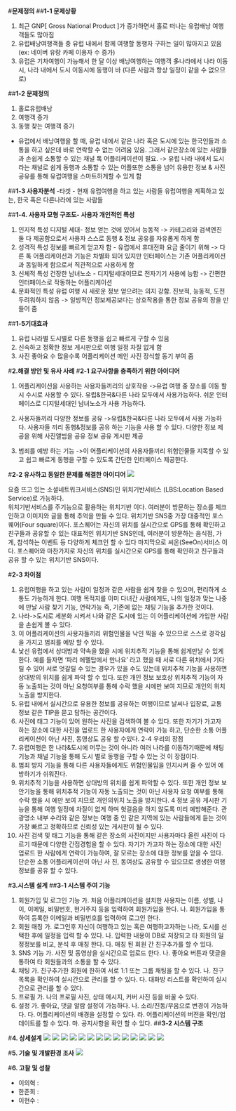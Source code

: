 #**문제정의**
##**1-1 문제상황**
  1. 최근 GNP[ Gross National Product ]가 증가하면서 홀로 떠나는 유럽배낭 여행객들도 많아짐
  2. 유럽배낭여행객들 중 유럽 내에서 함께 여행할 동행자 구하는 일이 많아지고 있음 (ex: 네이버 유랑 카페 이용자 수 증가)
  3. 유럽은 기차여행이 가능해서 한 달 이상 배낭여행하는 여행객 多나라에서 나라 이동시, 나라 내에서 도시 이동시에 동행이 바
  (다른 사람과 항상 일정이 같을 수 없으므로)

##**1-2 문제정의**
  1. 홀로유럽배낭
  2. 여행객 증가
  3. 동행 찾는 여행객 증가
  - 유럽에서  배낭여행을 할 때, 유럽 내에서 같은 나라 혹은 도시에 있는 한국인들과 소통을 하고 싶은데 바로 연락할 수 없는 어려움 있음. 
    그래서 같은장소에 있는 사람들과 손쉽게 소통할 수 있는 채널 톡 어플리케이션이 필요.
  -> 유럽 나라 내에서 도시라는 채널로 쉽게 동행과 소통할 수 있는 어플또한 소통을 넘어 유용한 정보 & 사진 공유를 통해 유럽여행을 
    스마트하게할 수 있게 함

##**1-3 사용자분석**
  -타겟 - 현재 유럽여행을 하고 있는 사람들
         유럽여행을 계획하고 있는, 한국 혹은 다른나라에 있는 사람들

##**1-4. 사용자 모형 구조도- 사용자 개인적인 특성**

  1. 인지적 특성
  디지털 세대- 정보 얻는 것에 있어서 능동적
  -> 카테고리와 검색엔진 둘 다 제공함으로서 사용자 스스로 동행 & 정보 공유를 자유롭게 하게 함
  2. 성격적 특성
  정보를 빠르게 얻고자 함 - 유럽에서 휴대전화 요금 줄이기 위해
  -> 다른 톡 어플리케이션과 기능은 차별화 되어 있지만 인터페이스는 기존 어플리케이션과 동일하게 함으로서 직관적으로 사용하게 함 
  3. 신체적 특성
  건장한 남녀노소 - 디지털세대이므로 전자기기 사용에 능함
  -> 간편한 인터페이스로 작동하는 어플리케이션
  4. 문화적인 특성
  유럽 여행 시 새로운 정보 얻으려는 의지 강함. 진보적, 능동적, 도전 두려워하지 않음
  -> 일방적인 정보제공보다는 상호작용을 통한 정보 공유의 장을 만들어 줌

##**1-5기대효과**
  1. 유럽 나라별 도시별로 다른 동행을 쉽고 빠르게 구할 수 있음
  2. 신속하고 정확한 정보 게시판으로 여행 일정 차질 없게 함
  3. 사진 좋아요 수 많을수록 어플리케이션 메인 사진 장식할 동기 부여 줌

#**2.해결 방안 및 유사 사례**
#**2-1 요구사항을 충족하기 위한 아이디어**
  1. 어플리케이션을 사용하는 사용자들끼리의 상호작용
     ->유럽 여행 중 장소를 이동 할 시 수시로 사용할 수 있다.
       유럽&한국&다른 나라 모두에서 사용가능하다.
       쉬운 인터페이스로 디지털세대인 남녀노소가 사용 가능하다.

  2. 사용자들끼리 다양한 정보를 공유
     ->유럽&한국&다른 나라 모두에서 사용 가능하다.
       사용자들 끼리 동행&정보를 공유 하는 기능을 사용 할 수 있다.
       다양한 정보 제공을 위해 사진앨범을 공유 정보 공유 게시판 제공
  3. 범죄를 예방 하는 기능
     ->이 어플리케이션의 사용자들끼리 위험인물들 지목할 수 있고 쉽고 
       빠르게 동행을 구할 수 있도록 간단한 인터페이스 제공한다.

#**2-2 유사하고 동일한 문제를 해결한 아이디어**
![](http://postfiles2.naver.net/20151211_161/junhui4546_1449804617775J5PQe_PNG/%C0%AF%BB%E7%BE%C6%C0%CC%B5%F0%BE%EE.PNG?type=w2)
  
  요즘 뜨고 있는 소셜네트워크서비스(SNS)인 위치기반서비스 (LBS:Location Based Service)로 가능하다.  
  위치기반서비스를 주기능으로 활용하는 위치기반 이다. 여러분이 방문하는 장소를 체크인하고 이미지와 글을 통해 추억을 만들 수 있다.
  위치기반 SNS중 가장 대중적인 포스퀘어(Four square)이다. 포스퀘어는 자신의 위치를 실시간으로 GPS를 통해 확인하고 친구들과 공유할 
  수 있는 대표적인 위치기반 SNS인데, 여러분이 방문하는 음식점, 가게, 참석하는 이벤트 등 다양하게 체크인 할 수 있다
  마지막으로 씨온(SeeOn)서비스 이다. 포스퀘어와 마찬가지로 자신의 위치를 실시간으로 GPS를 통해 확인하고 친구들과 공유 할 수 있는 
  위치기반 SNS이다.

#**2-3 차이점**
  1. 유럽여행을 하고 있는 사람이 일정과 같은 사람을 쉽게 찾을 수 있으며, 편리하게 소통도 가능하게 한다. 여행 목적지를 이미 다녀간
    사람에게도, 나의 일정과 맞는 나중에 만날 사람 찾기 기능, 연락가능
      즉, 기존에 없는 채팅 기능을 추가한 것이다.
  2. 나라->도시로 세분화 시켜서 나와 같은 도시에 있는 이 어플리케이션에 가입한 사람을 손쉽게 볼 수 있다.
  3. 이 어플리케이션의 사용자들끼리 위험인물을 낙인 찍을 수 있으므로 
     스스로 경각심을 가지고 범죄를 예방 할 수 있다.
  4. 낯선 유럽에서 상대방과 약속을 했을 시에 위치추적 기능을 통해 쉽게만날 수 있게 한다. 예를 들자면 ‘파리 에펠탑에서 만나요’
    라고 했을 때 서로 다른 위치에서 기다릴 수 있어 서로 엇갈릴 수 있는 경우가 있을 수도 있는데 위치추적 기능을 사용하면 상대방의 
    위치를 쉽게 파악 할 수 있다. 또한 개인 정보 보호상 위치추적 기능이 자동 노출되는 것이 아닌 요청여부를 통해 수락 했을 시에만 
    보여 지므로 개인의 위치 노출을 방지한다.
  5. 유럽 내에서 실시간으로 유용한 정보를 공유하는 여행이므로 날씨나 입장료, 교통 정보 같은 TIP을 묻고 답하는 공간이다.
  6. 사진에 태그 기능이 있어 원하는 사진을 검색하여 볼 수 있다. 또한 자기가 가고자 하는 장소에 대한 사진을 업로드 한 사용자에게 연락이 
    가능 하고, 단순한 소통 어플리케이션이 아닌 사진, 동영상도 공유 할 수있다.
2-4 우리의 장점
 1. 유렵여행은 한 나라&도시에 머무는 것이 아니라 여러 나라를 이동하기때문에 채팅기능과 채널 기능을 통해 도시 별로 동행을 구할 수 있는 것
   이 장점이다.
 2. 범죄 방지 기능을 통해 다른 사용자들에게도 위험인물임을 인지시켜
  줄 수 있어 예방하기가 쉬워진다.
 3. 위치추적 기능을 사용하면 상대방의 위치를 쉽게 파악할 수 있다. 또한 개인 정보 보안기능을 통해 위치추적 기능이 자동 노출되는 것이
   아닌 사용자 요청 여부를 통해 수락 했을 시 에만 보여 지므로 개인의위치 노출을 방지한다.
 4 정보 공유 게시판 기능을 통해 여행 일정에 차질이 없게 하며 헛걸음을 하지 않도록 미리 예방해준다. 관광명소 내부 수리와 같은 정보는 여행 중
  인 같은 지역에 있는 사람들에게 듣는 것이 가장 빠르고 정확하므로 신뢰성 있는 게시판이 될 수 있다. 
 5. 사진 검색 및 태그 기능을 통해 같은 장소의 사진이지만 사용자마다 올린 사진이 다르기 때문에 다양한 간접경험을 할 수 있다.
  자기가 가고자 하는 장소에 대한 사진 업로드 한 사람에게 연락이 가능하여, 잘 모르는 장소에 대한 정보를 얻을 수 있다.  단순한 소통 어플리케이션이 아닌 사
  진, 동여상도 공유할 수 있으므로 생생한 여행정보를 공유 할 수 있다.

#**3.시스템 설계**
##**3-1 시스템 주여 기능**
 1. 회원가입 및 로그인 기능 
  가. 처음 어플리케이션을 설치한 사용자는 이름, 성별, 나이, 이메일, 비밀번호, 현거주지 등을 입력하여 회원가입을 한다.
  나. 회원가입을 통하여 등록한 이메일과 비밀번호를 입력하여 로그인 한다.
 2. 회원 매칭 
  가. 로그인후 자신이 여행하고 있는 혹은 여행하고자하는 나라, 도시를 
    선택한 후에 일정을 입력 할 수 있다.
  나. 입력한 내용이 DB로 저장되고 타 회원의 일정정보를 비교, 분석 후 매칭 한다.
  다. 매칭 된 회원 간 친구추가를 할 수 있다.
 3. SNS 기능 
  가. 사진 및 동영상을 실시간으로 업로드 한다.
  나. 좋아요 버튼과 댓글을 통하여 타 회원들과의 소통을 할 수 있다.
 4. 채팅 
  가. 친구추가한 회원에 한하여 서로 1:1 또는 그룹 채팅을 할 수 있다.
  나. 친구 목록을 확인하여 실시간으로 관리를 할 수 있다.
  다. 대화방 리스트를 확인하여 실시간으로 관리를 할 수 있다.
 5. 프로필 
  가. 나의 프로필 사진, 상태 메시지, 커버 사진 등을 바꿀 수 있다.
 6. 설정
  가. 좋아요, 댓글 알람 설정이 가능하다.
  나. 소리/진동/무음으로 변경이 가능하다.
  다. 어플리케이션의 배경을 설정할 수 있다.
  라. 어플리케이션의 버전을 확인/업데이트를 할 수 있다.
  마. 공지사항을 확인 할 수 있다.
##**3-2 시스템 구조**

#**4. 상세설계**
![](http://postfiles14.naver.net/20151211_77/junhui4546_1449804094393GGURC_PNG/%B1%B8%C1%B6%B5%B5.PNG?type=w2)
![](http://postfiles8.naver.net/20151211_55/junhui4546_1449804094514taHDa_PNG/%BB%F3%BC%BC.PNG?type=w2)
![](http://postfiles3.naver.net/20151211_98/junhui4546_1449804094617AMkLA_PNG/%BB%F3%BC%BC2.PNG?type=w2)
![](http://postfiles2.naver.net/20151211_209/junhui4546_1449804614789HhMMu_PNG/%B8%F0%B5%E21.PNG?type=w2)
![](http://postfiles4.naver.net/20151211_243/junhui4546_14498046153230bkoo_PNG/%B8%F0%B5%E22.PNG?type=w2)
![](http://postfiles11.naver.net/20151211_266/junhui4546_1449804615572wQcLK_PNG/%B8%F0%B5%E23.PNG?type=w2)
![](http://postfiles1.naver.net/20151211_192/junhui4546_14498046158329mIbt_PNG/%B8%F0%B5%E24.PNG?type=w2)
![](http://postfiles4.naver.net/20151211_291/junhui4546_1449804616050xyrGN_PNG/%B8%F0%B5%E25.PNG?type=w2)
![](http://postfiles7.naver.net/20151211_182/junhui4546_1449804616305wD8Tw_PNG/%B8%F0%B5%E26.PNG?type=w2)
![](http://postfiles4.naver.net/20151211_67/junhui4546_1449804616444QicYj_PNG/%B8%F0%B5%E27.PNG?type=w2)
![](http://postfiles10.naver.net/20151211_201/junhui4546_1449804616642yzxkx_PNG/%B8%F0%B5%E28.PNG?type=w2)
![](http://postfiles13.naver.net/20151211_252/junhui4546_1449804616801u961C_PNG/%B8%F0%B5%E29.PNG?type=w2)
![](http://postfiles2.naver.net/20151211_273/junhui4546_1449804616969zBLfP_PNG/%B8%F0%B5%E210.PNG?type=w2)
![](http://postfiles1.naver.net/20151211_192/junhui4546_1449804617204DtgWW_PNG/%B8%F0%B5%E211.PNG?type=w2)

#**5. 기술 및 개발환경 조사**
![](http://postfiles8.naver.net/20151211_103/junhui4546_14498048666963Votv_PNG/%C4%B8%C3%B3.PNG?type=w2)

#**6. 고찰 및 성찰**
 - 이의혁 :
 - 한준희 :
 - 이현수 :


